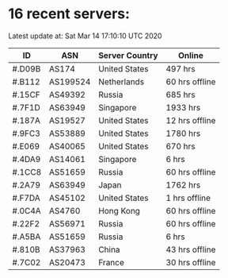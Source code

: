 # 16 recent servers:

Latest update at: Sat Mar 14 17:10:10 UTC 2020

| ID | ASN | Server Country | Online |
| -- | --- | -------------- | ------ |
| #.D09B | AS174 | United States | 497 hrs |
| #.B112 | AS199524 | Netherlands | 60 hrs offline |
| #.15CF | AS49392 | Russia | 685 hrs |
| #.7F1D | AS63949 | Singapore | 1933 hrs |
| #.187A | AS19527 | United States | 12 hrs offline |
| #.9FC3 | AS53889 | United States | 1780 hrs |
| #.E069 | AS40065 | United States | 670 hrs |
| #.4DA9 | AS14061 | Singapore | 6 hrs |
| #.1CC8 | AS51659 | Russia | 60 hrs offline |
| #.2A79 | AS63949 | Japan | 1762 hrs |
| #.F7DA | AS45102 | United States | 1 hrs offline |
| #.0C4A | AS4760 | Hong Kong | 60 hrs offline |
| #.22F2 | AS56971 | Russia | 60 hrs offline |
| #.A5BA | AS51659 | Russia | 6 hrs |
| #.810B | AS37963 | China | 43 hrs offline |
| #.7C02 | AS20473 | France | 30 hrs offline |

